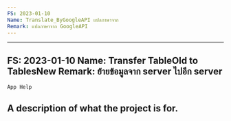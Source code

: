 ```yaml
---
FS: 2023-01-10
Name: Translate_ByGoogleAPI แปลภาษาจาก 
Remark: แปลภาษาจาก GoogleAPI
---
```

---
FS: 2023-01-10
Name: Transfer TableOld to TablesNew
Remark: ย้ายข้อมูลจาก server ไปอีก server
---
	App Help

## A description of what the project is for.

